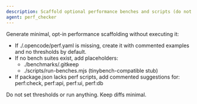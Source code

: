 ```yaml
---
description: Scaffold optional performance benches and scripts (do not run)
agent: perf_checker
---
```


Generate minimal, opt-in performance scaffolding without executing it:

- If ./.opencode/perf.yaml is missing, create it with commented examples and no thresholds by default.
- If no bench suites exist, add placeholders:
  - ./benchmarks/.gitkeep
  - ./scripts/run-benches.mjs (tinybench-compatible stub)
- If package.json lacks perf scripts, add commented suggestions for: perf:check, perf:api, perf:ui, perf:db

Do not set thresholds or run anything. Keep diffs minimal.
